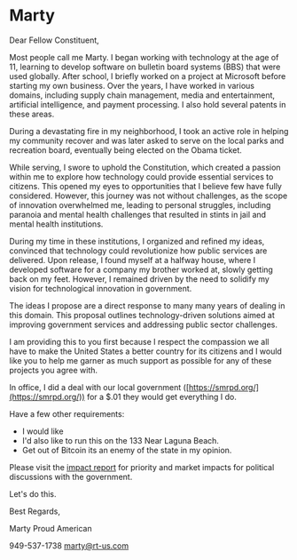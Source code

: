 # Marty

Dear Fellow Constituent,

Most people call me Marty. I began working with technology at the age of 11, learning to develop software on bulletin board systems (BBS) that were used globally. After school, I briefly worked on a project at Microsoft before starting my own business. Over the years, I have worked in various domains, including supply chain management, media and entertainment, artificial intelligence, and payment processing. I also hold several patents in these areas.

During a devastating fire in my neighborhood, I took an active role in helping my community recover and was later asked to serve on the local parks and recreation board, eventually being elected on the Obama ticket.

While serving, I swore to uphold the Constitution, which created a passion within me to explore how technology could provide essential services to citizens. This opened my eyes to opportunities that I believe few have fully considered. However, this journey was not without challenges, as the scope of innovation overwhelmed me, leading to personal struggles, including paranoia and mental health challenges that resulted in stints in jail and mental health institutions.

During my time in these institutions, I organized and refined my ideas, convinced that technology could revolutionize how public services are delivered. Upon release, I found myself at a halfway house, where I developed software for a company my brother worked at, slowly getting back on my feet. However, I remained driven by the need to solidify my vision for technological innovation in government.

The ideas I propose are a direct response to many many years of dealing in this domain. This proposal outlines technology-driven solutions aimed at improving government services and addressing public sector challenges.

I am providing this to you first because I respect the compassion we all have to make the United States a better country for its citizens and I would like you to help me garner as much support as possible for any of these projects you agree with.

In office, I did a deal with our local government ([https://smrpd.org/](https://smrpd.org/)) for a $.01 they would get everything I do.

Have a few other requirements:

- I would like
- I'd also like to run this on the 133 Near Laguna Beach.
- Get out of Bitcoin its an enemy of the state in my opinion.

Please visit the [impact report](/impact-report) for priority and market impacts for political discussions with the government.

Let's do this.

Best Regards,

Marty
Proud American

949-537-1738
marty@rt-us.com

